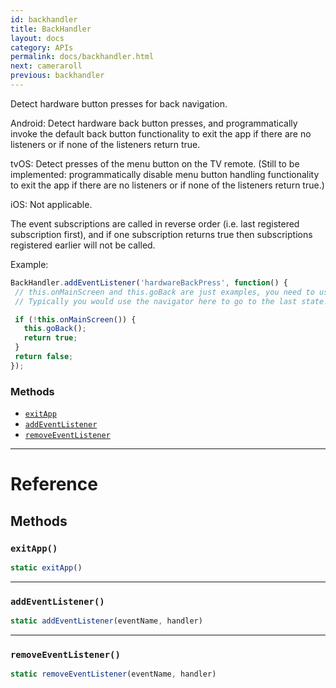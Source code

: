 ```yaml
---
id: backhandler
title: BackHandler
layout: docs
category: APIs
permalink: docs/backhandler.html
next: cameraroll
previous: backhandler
---
```


Detect hardware button presses for back navigation.

Android: Detect hardware back button presses, and programmatically invoke the default back button
functionality to exit the app if there are no listeners or if none of the listeners return true.

tvOS: Detect presses of the menu button on the TV remote.  (Still to be implemented:
programmatically disable menu button handling
functionality to exit the app if there are no listeners or if none of the listeners return true.)

iOS: Not applicable.

The event subscriptions are called in reverse order (i.e. last registered subscription first),
and if one subscription returns true then subscriptions registered earlier will not be called.

Example:

```javascript
BackHandler.addEventListener('hardwareBackPress', function() {
 // this.onMainScreen and this.goBack are just examples, you need to use your own implementation here
 // Typically you would use the navigator here to go to the last state.

 if (!this.onMainScreen()) {
   this.goBack();
   return true;
 }
 return false;
});
```


### Methods

- [`exitApp`](docs/backhandler.html#exitapp)
- [`addEventListener`](docs/backhandler.html#addeventlistener)
- [`removeEventListener`](docs/backhandler.html#removeeventlistener)




---

# Reference

## Methods

### `exitApp()`

```javascript
static exitApp()
```



---

### `addEventListener()`

```javascript
static addEventListener(eventName, handler)
```



---

### `removeEventListener()`

```javascript
static removeEventListener(eventName, handler)
```



